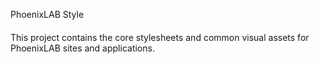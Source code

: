 PhoenixLAB Style
####

This project contains the core stylesheets and common visual assets for PhoenixLAB sites and applications. 
